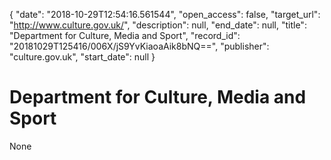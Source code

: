 {
  "date": "2018-10-29T12:54:16.561544", 
  "open_access": false, 
  "target_url": "http://www.culture.gov.uk/", 
  "description": null, 
  "end_date": null, 
  "title": "Department for Culture, Media and Sport", 
  "record_id": "20181029T125416/006X/jS9YvKiaoaAik8bNQ==", 
  "publisher": "culture.gov.uk", 
  "start_date": null
}

# Department for Culture, Media and Sport

None